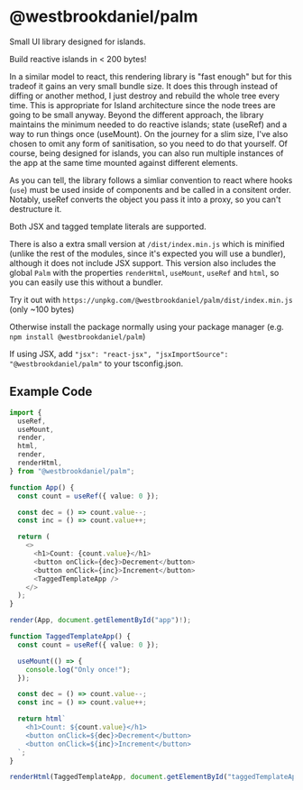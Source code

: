 # @westbrookdaniel/palm

Small UI library designed for islands.

Build reactive islands in < 200 bytes!

In a similar model to react, this rendering library is "fast enough" but for this tradeof
it gains an very small bundle size. It does this through instead of diffing or another method,
I just destroy and rebuild the whole tree every time. This is appropriate for Island architecture
since the node trees are going to be small anyway. Beyond the different approach, the library
maintains the minimum needed to do reactive islands; state (useRef) and a way to run things
once (useMount). On the journey for a slim size, I've also chosen to omit any form of sanitisation,
so you need to do that yourself. Of course, being designed for islands, you can also run multiple
instances of the app at the same time mounted against different elements.

As you can tell, the library follows a simliar convention to react where hooks (`use`) must
be used inside of components and be called in a consitent order. Notably, useRef converts the
object you pass it into a proxy, so you can't destructure it.

Both JSX and tagged template literals are supported.

There is also a extra small version at `/dist/index.min.js` which is minified (unlike the rest
of the modules, since it's expected you will use a bundler), although it does not include JSX support.
This version also includes the global `Palm` with the properties `renderHtml`, `useMount`, `useRef` and `html`,
so you can easily use this without a bundler.

Try it out with `https://unpkg.com/@westbrookdaniel/palm/dist/index.min.js` (only ~100 bytes)

Otherwise install the package normally using your package manager (e.g. `npm install @westbrookdaniel/palm`)

If using JSX, add `"jsx": "react-jsx", "jsxImportSource": "@westbrookdaniel/palm"` to your tsconfig.json.

## Example Code

```ts
import {
  useRef,
  useMount,
  render,
  html,
  render,
  renderHtml,
} from "@westbrookdaniel/palm";

function App() {
  const count = useRef({ value: 0 });

  const dec = () => count.value--;
  const inc = () => count.value++;

  return (
    <>
      <h1>Count: {count.value}</h1>
      <button onClick={dec}>Decrement</button>
      <button onClick={inc}>Increment</button>
      <TaggedTemplateApp />
    </>
  );
}

render(App, document.getElementById("app")!);

function TaggedTemplateApp() {
  const count = useRef({ value: 0 });

  useMount(() => {
    console.log("Only once!");
  });

  const dec = () => count.value--;
  const inc = () => count.value++;

  return html`
    <h1>Count: ${count.value}</h1>
    <button onClick=${dec}>Decrement</button>
    <button onClick=${inc}>Increment</button>
  `;
}

renderHtml(TaggedTemplateApp, document.getElementById("taggedTemplateApp")!);
```
